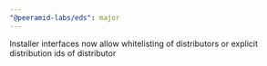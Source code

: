 ```yaml
---
"@peeramid-labs/eds": major
---
```


Installer interfaces now allow whitelisting of distributors or explicit distribution ids of distributor

